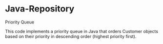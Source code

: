 # Java-Repository 
Priority Queue

This code implements a priority queue in Java that orders Customer objects based on their priority in descending order (highest priority first). 
